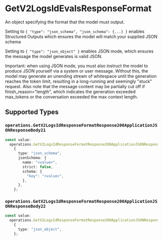 # GetV2LogsIdEvalsResponseFormat

An object specifying the format that the model must output. 

 Setting to `{ "type": "json_schema", "json_schema": {...} }` enables Structured Outputs which ensures the model will match your supplied JSON schema 

 Setting to `{ "type": "json_object" }` enables JSON mode, which ensures the message the model generates is valid JSON.

Important: when using JSON mode, you must also instruct the model to produce JSON yourself via a system or user message. Without this, the model may generate an unending stream of whitespace until the generation reaches the token limit, resulting in a long-running and seemingly "stuck" request. Also note that the message content may be partially cut off if finish_reason="length", which indicates the generation exceeded max_tokens or the conversation exceeded the max context length.


## Supported Types

### `operations.GetV2LogsIdResponseFormatResponse200ApplicationJSONResponseBody21`

```typescript
const value:
  operations.GetV2LogsIdResponseFormatResponse200ApplicationJSONResponseBody21 =
    {
      type: "json_schema",
      jsonSchema: {
        name: "<value>",
        strict: false,
        schema: {
          "key": "<value>",
        },
      },
    };
```

### `operations.GetV2LogsIdResponseFormatResponse200ApplicationJSONResponseBody22`

```typescript
const value:
  operations.GetV2LogsIdResponseFormatResponse200ApplicationJSONResponseBody22 =
    {
      type: "json_object",
    };
```

